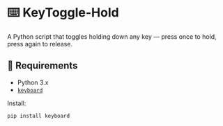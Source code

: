 # ⌨️ KeyToggle-Hold

A Python script that toggles holding down any key — press once to hold, press again to release.

## 🔧 Requirements

- Python 3.x  
- [`keyboard`](https://pypi.org/project/keyboard/)

Install:

```bash
pip install keyboard
